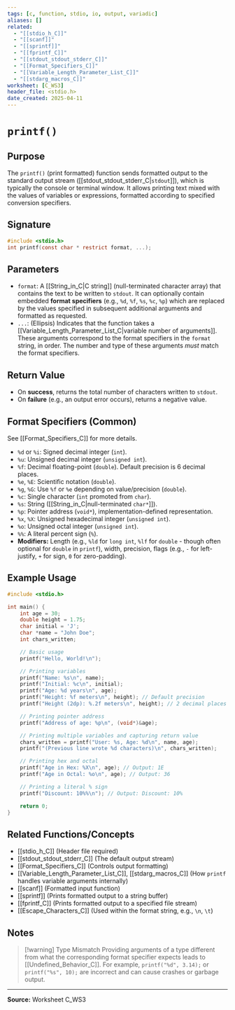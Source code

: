 ```yaml
---
tags: [c, function, stdio, io, output, variadic]
aliases: []
related:
  - "[[stdio_h_C]]"
  - "[[scanf]]"
  - "[[sprintf]]"
  - "[[fprintf_C]]"
  - "[[stdout_stdout_stderr_C]]"
  - "[[Format_Specifiers_C]]"
  - "[[Variable_Length_Parameter_List_C]]"
  - "[[stdarg_macros_C]]"
worksheet: [C_WS3]
header_file: <stdio.h>
date_created: 2025-04-11
---
```

# ` printf() `

## Purpose

The `printf()` (print formatted) function sends formatted output to the standard output stream ([[stdout_stdout_stderr_C|`stdout`]]), which is typically the console or terminal window. It allows printing text mixed with the values of variables or expressions, formatted according to specified conversion specifiers.

## Signature

```c
#include <stdio.h>
int printf(const char * restrict format, ...);
```

## Parameters

-   `format`: A [[String_in_C|C string]] (null-terminated character array) that contains the text to be written to `stdout`. It can optionally contain embedded **format specifiers** (e.g., `%d`, `%f`, `%s`, `%c`, `%p`) which are replaced by the values specified in subsequent additional arguments and formatted as requested.
-   `...`: (Ellipsis) Indicates that the function takes a [[Variable_Length_Parameter_List_C|variable number of arguments]]. These arguments correspond to the format specifiers in the `format` string, in order. The number and type of these arguments *must* match the format specifiers.

## Return Value

-   On **success**, returns the total number of characters written to `stdout`.
-   On **failure** (e.g., an output error occurs), returns a negative value.

## Format Specifiers (Common)

See [[Format_Specifiers_C]] for more details.
-   `%d` or `%i`: Signed decimal integer (`int`).
-   `%u`: Unsigned decimal integer (`unsigned int`).
-   `%f`: Decimal floating-point (`double`). Default precision is 6 decimal places.
-   `%e`, `%E`: Scientific notation (`double`).
-   `%g`, `%G`: Use `%f` or `%e` depending on value/precision (`double`).
-   `%c`: Single character (`int` promoted from `char`).
-   `%s`: String ([[String_in_C|null-terminated `char*`]]).
-   `%p`: Pointer address (`void*`), implementation-defined representation.
-   `%x`, `%X`: Unsigned hexadecimal integer (`unsigned int`).
-   `%o`: Unsigned octal integer (`unsigned int`).
-   `%%`: A literal percent sign (`%`).
-   **Modifiers:** Length (e.g., `%ld` for `long int`, `%lf` for `double` - though often optional for `double` in `printf`), width, precision, flags (e.g., `-` for left-justify, `+` for sign, `0` for zero-padding).

## Example Usage

```c
#include <stdio.h>

int main() {
    int age = 30;
    double height = 1.75;
    char initial = 'J';
    char *name = "John Doe";
    int chars_written;

    // Basic usage
    printf("Hello, World!\n");

    // Printing variables
    printf("Name: %s\n", name);
    printf("Initial: %c\n", initial);
    printf("Age: %d years\n", age);
    printf("Height: %f meters\n", height); // Default precision
    printf("Height (2dp): %.2f meters\n", height); // 2 decimal places

    // Printing pointer address
    printf("Address of age: %p\n", (void*)&age);

    // Printing multiple variables and capturing return value
    chars_written = printf("User: %s, Age: %d\n", name, age);
    printf("(Previous line wrote %d characters)\n", chars_written);

    // Printing hex and octal
    printf("Age in Hex: %X\n", age); // Output: 1E
    printf("Age in Octal: %o\n", age); // Output: 36

    // Printing a literal % sign
    printf("Discount: 10%%\n"); // Output: Discount: 10%

    return 0;
}
```

## Related Functions/Concepts
- [[stdio_h_C]] (Header file required)
- [[stdout_stdout_stderr_C]] (The default output stream)
- [[Format_Specifiers_C]] (Controls output formatting)
- [[Variable_Length_Parameter_List_C]], [[stdarg_macros_C]] (How `printf` handles variable arguments internally)
- [[scanf]] (Formatted input function)
- [[sprintf]] (Prints formatted output to a string buffer)
- [[fprintf_C]] (Prints formatted output to a specified file stream)
- [[Escape_Characters_C]] (Used within the format string, e.g., `\n`, `\t`)

## Notes
>[!warning] Type Mismatch
> Providing arguments of a type different from what the corresponding format specifier expects leads to [[Undefined_Behavior_C]]. For example, `printf("%d", 3.14);` or `printf("%s", 10);` are incorrect and can cause crashes or garbage output.

---
**Source:** Worksheet C_WS3